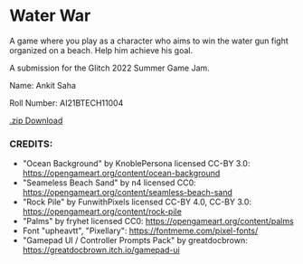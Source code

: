 # Water War
 
A game where you play as a character who aims to win the water gun fight organized on a beach. Help him achieve his goal.

A submission for the Glitch 2022 Summer Game Jam.

Name: Ankit Saha

Roll Number: AI21BTECH11004

[.zip Download](https://github.com/Ankit-Saha-2003/Water-War/archive/refs/heads/main.zip)

### CREDITS:
- "Ocean Background" by KnoblePersona licensed CC-BY 3.0: https://opengameart.org/content/ocean-background
- "Seameless Beach Sand" by n4 licensed CC0: https://opengameart.org/content/seamless-beach-sand 
- "Rock Pile" by FunwithPixels licensed CC-BY 4.0, CC-BY 3.0: https://opengameart.org/content/rock-pile
- "Palms" by fryhet licensed CC0: https://opengameart.org/content/palms
- Font "upheavtt", "Pixellary": https://fontmeme.com/pixel-fonts/
- "Gamepad UI / Controller Prompts Pack" by greatdocbrown: https://greatdocbrown.itch.io/gamepad-ui
